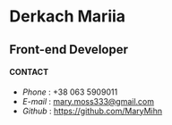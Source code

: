 # Derkach Mariia #
## Front-end Developer ##
#### CONTACT ####
* *Phone* : +38 063 5909011 
* *E-mail* : mary.moss333@gmail.com 
* *Github* : https://github.com/MaryMihn
